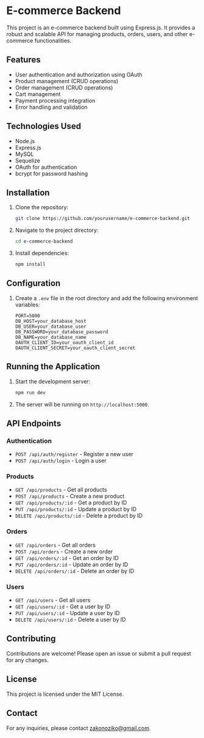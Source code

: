 # E-commerce Backend

This project is an e-commerce backend built using Express.js. It provides a robust and scalable API for managing products, orders, users, and other e-commerce functionalities.

## Features

- User authentication and authorization using OAuth
- Product management (CRUD operations)
- Order management (CRUD operations)
- Cart management
- Payment processing integration
- Error handling and validation

## Technologies Used

- Node.js
- Express.js
- MySQL
- Sequelize
- OAuth for authentication
- bcrypt for password hashing

## Installation

1. Clone the repository:
    ```bash
    git clone https://github.com/yourusername/e-commerce-backend.git
    ```
2. Navigate to the project directory:
    ```bash
    cd e-commerce-backend
    ```
3. Install dependencies:
    ```bash
    npm install
    ```

## Configuration

1. Create a `.env` file in the root directory and add the following environment variables:
    ```env
    PORT=5000
    DB_HOST=your_database_host
    DB_USER=your_database_user
    DB_PASSWORD=your_database_password
    DB_NAME=your_database_name
    OAUTH_CLIENT_ID=your_oauth_client_id
    OAUTH_CLIENT_SECRET=your_oauth_client_secret
    ```

## Running the Application

1. Start the development server:
    ```bash
    npm run dev
    ```

2. The server will be running on `http://localhost:5000`.

## API Endpoints

### Authentication

- `POST /api/auth/register` - Register a new user
- `POST /api/auth/login` - Login a user

### Products

- `GET /api/products` - Get all products
- `POST /api/products` - Create a new product
- `GET /api/products/:id` - Get a product by ID
- `PUT /api/products/:id` - Update a product by ID
- `DELETE /api/products/:id` - Delete a product by ID

### Orders

- `GET /api/orders` - Get all orders
- `POST /api/orders` - Create a new order
- `GET /api/orders/:id` - Get an order by ID
- `PUT /api/orders/:id` - Update an order by ID
- `DELETE /api/orders/:id` - Delete an order by ID

### Users

- `GET /api/users` - Get all users
- `GET /api/users/:id` - Get a user by ID
- `PUT /api/users/:id` - Update a user by ID
- `DELETE /api/users/:id` - Delete a user by ID

## Contributing

Contributions are welcome! Please open an issue or submit a pull request for any changes.

## License

This project is licensed under the MIT License.

## Contact

For any inquiries, please contact zakonoziko@gmail.com.
